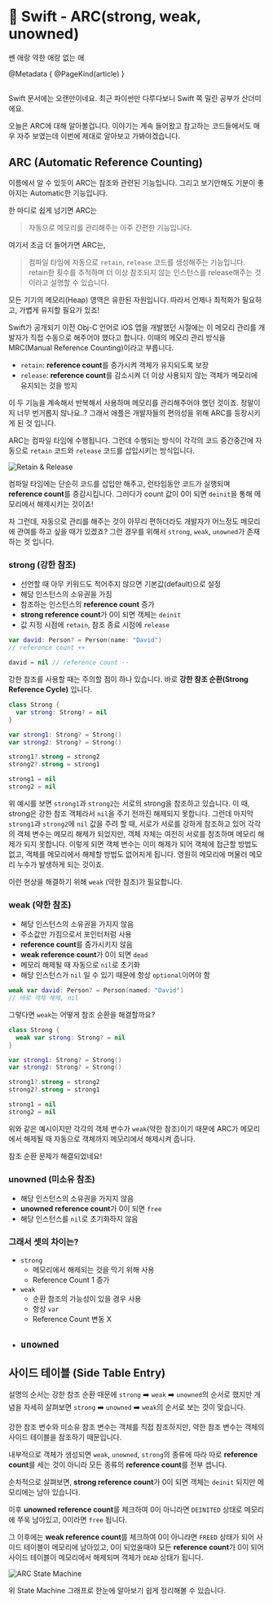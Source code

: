 # 🍎 Swift - ARC(strong, weak, unowned)

쎈 애랑 약한 애랑 없는 애

@Metadata {
  @PageKind(article)
}

##

Swift 문서에는 오랜만이네요. 최근 파이썬만 다루다보니 Swift 쪽 밀린 공부가 산더미에요.

오늘은 ARC에 대해 알아볼겁니다. 이야기는 계속 들어왔고 참고하는 코드들에서도 매우 자주 보였는데 이번에 제대로 알아보고 가봐야겠습니다.

## ARC (Automatic Reference Counting)

이름에서 알 수 있듯이 ARC는 참조와 관련된 기능입니다. 그리고 보기만해도 기분이 좋아지는 Automatic한 기능입니다.

한 마디로 쉽게 넘기면 ARC는

> 자동으로 메모리를 관리해주는 아주 간편한 기능입니다.

여기서 조금 더 들어가면 ARC는,

> 컴파일 타임에 자동으로 `retain`, `release` 코드를 생성해주는 기능입니다. retain한 횟수를 추적하며 더 이상 참조되지 않는 인스턴스를 release해주는 것 이라고 설명할 수 있습니다.

모든 기기의 메모리(Heap) 영역은 유한된 자원입니다. 따라서 언제나 최적화가 필요하고, 가볍게 유지할 필요가 있죠!

Swift가 공개되기 이전 Obj-C 언어로 iOS 앱을 개발했던 시절에는 이 메모리 관리를 개발자가 직접 수동으로 해주어야 했다고 합니다. 이때의 메모리 관리 방식을 MRC(Manual Reference Counting)이라고 부릅니다.

- `retain`: **reference count**를 증가시켜 객체가 유지되도록 보장
- `release`: **reference count**를 감소시켜 더 이상 사용되지 않는 객체가 메모리에 유지되는 것을 방지

이 두 기능을 계속해서 반복해서 사용하며 메모리를 관리해주어야 했던 것이죠. 정말이지 너무 번거롭지 않나요..? 그래서 애플은 개발자들의 편의성을 위해 ARC를 등장시키게 된 것 입니다.

ARC는 컴파일 타임에 수행됩니다. 그런데 수행되는 방식이 각각의 코드 중간중간에 자동으로 `retain` 코드와 `release` 코드를 삽입시키는 방식입니다.

![Retain & Release](retainrelease)

컴파일 타임에는 단순히 코드를 삽입만 해주고, 런타임동안 코드가 실행되며 **reference count**를 증감시킵니다. 그러다가 count 값이 0이 되면 `deinit`을 통해 메모리에서 해제시키는 것이죠!

자 그런데, 자동으로 관리를 해주는 것이 아무리 편하더라도 개발자가 어느정도 메모리에 관여를 하고 싶을 때가 있겠죠? 그런 경우를 위해서 `strong`, `weak`, `unowned`가 존재하는 것 입니다.

### strong (강한 참조)

- 선언할 때 아무 키워드도 적어주지 않으면 기본값(default)으로 설정
- 해당 인스턴스의 소유권을 가짐
- 참조하는 인스턴스의 **reference count** 증가
- **strong reference count**가 0이 되면 객체는 `deinit`
- 값 지정 시점에 `retain`, 참조 종료 시점에 `release`

```swift
var david: Person? = Person(name: "David")
// reference count ++

david = nil // reference count --
```

강한 참조를 사용할 때는 주의할 점이 하나 있습니다. 바로 **강한 참조 순환(Strong Reference Cycle)** 입니다.

```swift
class Strong {
  var strong: Strong? = nil
}

var strong1: Strong? = Strong()
var strong2: Strong? = Strong()

strong1?.strong = strong2
strong2?.strong = strong1

strong1 = nil
strong2 = nil
```

위 예시를 보면 `strong1`과 `strong2`는 서로의 strong을 참조하고 있습니다. 이 때, strong은 강한 참조 객체라서 `nil`을 주기 전까진 해제되지 못합니다.
그런데 마지막 `strong1`과 `strong2`에 `nil` 값을 주려 할 때, 서로가 서로를 강하게 참조하고 있어 각각의 객체 변수는 메모리 해제가 되었지만, 객체 자체는 여전히 서로를 참조하며 메모리 해제가 되지 못합니다.
이렇게 되면 객체 변수는 이미 해제가 되어 객체에 접근할 방법도 없고, 객체를 메모리에서 해제할 방법도 없어지게 됩니다.
영원히 메모리에 머물러 메모리 누수가 발생하게 되는 것이죠.

이런 현상을 해결하기 위해 `weak` (약한 참조)가 필요합니다.

### weak (약한 참조)

- 해당 인스턴스의 소유권을 가지지 않음
- 주소값만 가짐으로서 포인터처럼 사용
- **reference count**를 증가시키지 않음
- **weak reference count**가 0이 되면 `dead`
- 메모리 해제될 때 자동으로 `nil`로 초기화
- 해당 인스턴스가 `nil` 일 수 있기 때문에 항상 `optional`이어야 함

```swift
weak var david: Person? = Person(named: "David")
// 바로 객체 해제, nil
```

그렇다면 `weak`는 어떻게 참조 순환을 해결할까요?

```swift
class Strong {
  weak var strong: Strong? = nil
}

var strong1: Strong? = Strong()
var strong2: Strong? = Strong()

strong1?.strong = strong2
strong2?.strong = strong1

strong1 = nil
strong2 = nil
```

위와 같은 예시이지만 각각의 객체 변수가 `weak`(약한 참조)이기 때문에 ARC가 메모리에서 해제될 때 자동으로 객체까지 메모리에서 해제시켜 줍니다.

참조 순환 문제가 해결되었네요!

### unowned (미소유 참조)

- 해당 인스턴스의 소유권을 가지지 않음
- **unowned reference count**가 0이 되면 `free`
- 해당 인스턴스를 `nil`로 초기화하지 않음


### 그래서 셋의 차이는?

- `strong`
  - 메모리에서 해제되는 것을 막기 위해 사용
  - Reference Count 1 증가
- `weak`
  - 순환 참조의 가능성이 있을 경우 사용
  - 항상 `var`
  - Reference Count 변동 X
- `unowned`
  - 

## 사이드 테이블 (Side Table Entry)

설명의 순서는 강한 참조 순환 때문에 `strong` ➡️ `weak` ➡️ `unowned`의 순서로 했지만 개념을 자세히 살펴보면 `strong` ➡️ `unowned` ➡️ `weak`의 순서로 보는 것이 맞습니다.

강한 참조 변수와 미소유 참조 변수는 객체를 직접 참조하지만, 약한 참조 변수는 객체의 사이드 테이블을 참조하기 때문입니다.

내부적으로 객체가 생성되면 `weak`, `unowned`, `strong`의 종류에 따라 따로 **reference count**를 세는 것이 아니라 모든 종류의 **reference count**를 전부 셉니다.

순차적으로 살펴보면,
**strong reference count**가 0이 되면 객체는 `deinit` 되지만 메모리에는 남아 있습니다.

이후 **unowned reference count**를 체크하여 0이 아니라면 `DEINITED` 상태로 메모리에 쭈욱 남아있고, 0이라면 `free` 됩니다.

그 이후에는 **weak reference count**를 체크하여 0이 아니라면 `FREED` 상태가 되어 사이드 테이블이 메모리에 남아있고, 0이 되었을때야 모든 **reference count**가 0이 되어 사이드 테이블이 메모리에서 해제되며 객체가 `DEAD` 상태가 됩니다.

![ARC State Machine](ARCStateMachine)

위 State Machine 그래프로 한눈에 알아보기 쉽게 정리해볼 수 있습니다.
